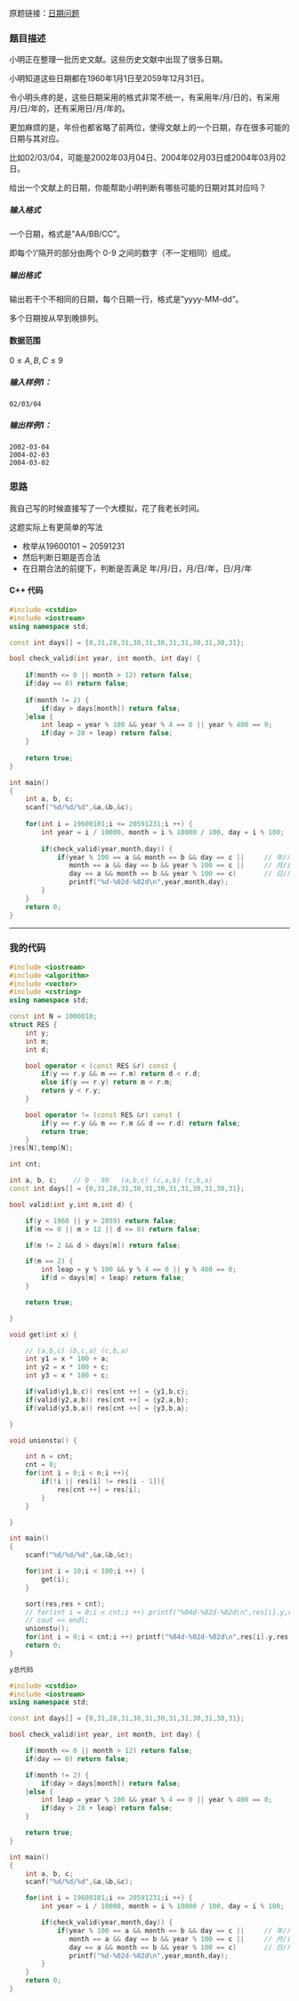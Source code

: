 原题链接：[日期问题](https://www.acwing.com/problem/content/1231/)

### 题目描述

小明正在整理一批历史文献。这些历史文献中出现了很多日期。

小明知道这些日期都在1960年1月1日至2059年12月31日。

令小明头疼的是，这些日期采用的格式非常不统一，有采用年/月/日的，有采用月/日/年的，还有采用日/月/年的。

更加麻烦的是，年份也都省略了前两位，使得文献上的一个日期，存在很多可能的日期与其对应。

比如02/03/04，可能是2002年03月04日、2004年02月03日或2004年03月02日。

给出一个文献上的日期，你能帮助小明判断有哪些可能的日期对其对应吗？

##### 输入格式

一个日期，格式是”AA/BB/CC”。

即每个’/’隔开的部分由两个 0-9 之间的数字（不一定相同）组成。

##### 输出格式

输出若干个不相同的日期，每个日期一行，格式是”yyyy-MM-dd”。

多个日期按从早到晚排列。 

#### 数据范围

$0≤A,B,C≤9$

##### 输入样例1：

```
02/03/04
```

##### 输出样例1：

```
2002-03-04
2004-02-03
2004-03-02
```



### 思路

我自己写的时候直接写了一个大模拟，花了我老长时间。

这题实际上有更简单的写法

- 枚举从19600101 ~ 20591231
- 然后判断日期是否合法
- 在日期合法的前提下，判断是否满足 年/月/日，月/日/年，日/月/年



#### C++ 代码
```cpp
#include <cstdio>
#include <iostream>
using namespace std;

const int days[] = {0,31,28,31,30,31,30,31,31,30,31,30,31};

bool check_valid(int year, int month, int day) {
    
    if(month <= 0 || month > 12) return false;
    if(day == 0) return false;
    
    if(month != 2) {
        if(day > days[month]) return false;
    }else {
        int leap = year % 100 && year % 4 == 0 || year % 400 == 0;
        if(day > 28 + leap) return false;
    }
    
    return true;
}

int main()
{
    int a, b, c;
    scanf("%d/%d/%d",&a,&b,&c);
    
    for(int i = 19600101;i <= 20591231;i ++) {
        int year = i / 10000, month = i % 10000 / 100, day = i % 100;
        
        if(check_valid(year,month,day)) {
            if(year % 100 == a && month == b && day == c ||     // 年/月/日
               month == a && day == b && year % 100 == c ||     // 月/日/年
               day == a && month == b && year % 100 == c)       // 日/月/年
               printf("%d-%02d-%02d\n",year,month,day);
        }
    }
    return 0;
}
```

----------



### 我的代码

```cpp
#include <iostream>
#include <algorithm>
#include <vector>
#include <cstring>
using namespace std;

const int N = 1000010;
struct RES {
    int y;
    int m;
    int d;

    bool operator < (const RES &r) const {
        if(y == r.y && m == r.m) return d < r.d;
        else if(y == r.y) return m < r.m;
        return y < r.y;
    }

    bool operator != (const RES &r) const {
        if(y == r.y && m == r.m && d == r.d) return false;
        return true;
    }
}res[N],temp[N];

int cnt; 

int a, b, c;    // 0 - 99   (a,b,c) (c,a,b) (c,b,a)
const int days[] = {0,31,28,31,30,31,30,31,31,30,31,30,31};

bool valid(int y,int m,int d) {

    if(y < 1960 || y > 2059) return false;
    if(m <= 0 || m > 12 || d <= 0) return false;

    if(m != 2 && d > days[m]) return false;

    if(m == 2) {
        int leap = y % 100 && y % 4 == 0 || y % 400 == 0;
        if(d > days[m] + leap) return false;
    }

    return true;

}

void get(int x) {

    // (a,b,c) (b,c,a) (c,b,a)
    int y1 = x * 100 + a;
    int y2 = x * 100 + c;
    int y3 = x * 100 + c;

    if(valid(y1,b,c)) res[cnt ++] = {y1,b,c};
    if(valid(y2,a,b)) res[cnt ++] = {y2,a,b};
    if(valid(y3,b,a)) res[cnt ++] = {y3,b,a};

}

void unionstu() {

    int n = cnt;
    cnt = 0;
    for(int i = 0;i < n;i ++){
        if(!i || res[i] != res[i - 1]){
            res[cnt ++] = res[i];
        }
    }

}

int main()
{
    scanf("%d/%d/%d",&a,&b,&c);

    for(int i = 10;i < 100;i ++) {
        get(i);
    }

    sort(res,res + cnt);
    // for(int i = 0;i < cnt;i ++) printf("%04d-%02d-%02d\n",res[i].y,res[i].m,res[i].d);
    // cout << endl;
    unionstu();
    for(int i = 0;i < cnt;i ++) printf("%04d-%02d-%02d\n",res[i].y,res[i].m,res[i].d);
    return 0;
}

y总代码

#include <cstdio>
#include <iostream>
using namespace std;

const int days[] = {0,31,28,31,30,31,30,31,31,30,31,30,31};

bool check_valid(int year, int month, int day) {

    if(month <= 0 || month > 12) return false;
    if(day == 0) return false;

    if(month != 2) {
        if(day > days[month]) return false;
    }else {
        int leap = year % 100 && year % 4 == 0 || year % 400 == 0;
        if(day > 28 + leap) return false;
    }

    return true;
}

int main()
{
    int a, b, c;
    scanf("%d/%d/%d",&a,&b,&c);

    for(int i = 19600101;i <= 20591231;i ++) {
        int year = i / 10000, month = i % 10000 / 100, day = i % 100;

        if(check_valid(year,month,day)) {
            if(year % 100 == a && month == b && day == c ||     // 年/月/日
               month == a && day == b && year % 100 == c ||     // 月/日/年
               day == a && month == b && year % 100 == c)       // 日/月/年
               printf("%d-%02d-%02d\n",year,month,day);
        }
    }
    return 0;
}
```

